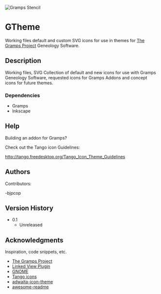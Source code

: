 ![Gramps Stencil](Gramps-Stencil-003.png&s=200)

# GTheme
Working files default and custom SVG icons for use in themes for [The Gramps Project](https://github.com/gramps-project/gramps) Geneology Software.

## Description

Working files, SVG Collection of default and new icons for use with Gramps Geneology Software, requested icons for Gramps Addons and concept icons for future themes.


### Dependencies

* Gramps
* Inkscape

## Help

Building an addon for Gramps?

Check out the Tango icon Guidelines:

http://tango.freedesktop.org/Tango_Icon_Theme_Guidelines

## Authors

Contributors:

-bjpcop

## Version History

* 0.1
    * Unreleased

## Acknowledgments

Inspiration, code snippets, etc.
* [The Gramps Project](https://github.com/gramps-project/gramps)
* [Linked View Plugin](https://github.com/cdhorn/LinkedView)
* [GNOME](https://gitlab.gnome.org/GNOME/)
* [Tango icons](https://commons.wikimedia.org/wiki/Tango_icons)
* [adwaita-icon-theme](https://gitlab.gnome.org/GNOME/adwaita-icon-theme)
* [awesome-readme](https://github.com/matiassingers/awesome-readme)
